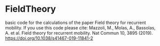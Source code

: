 # FieldTheory
basic code for the calculations of the paper Field theory for recurrent mobility.
If you use this code please cite:
Mazzoli, M., Molas, A., Bassolas, A. et al. Field theory for recurrent mobility. Nat Commun 10, 3895 (2019). https://doi.org/10.1038/s41467-019-11841-2
